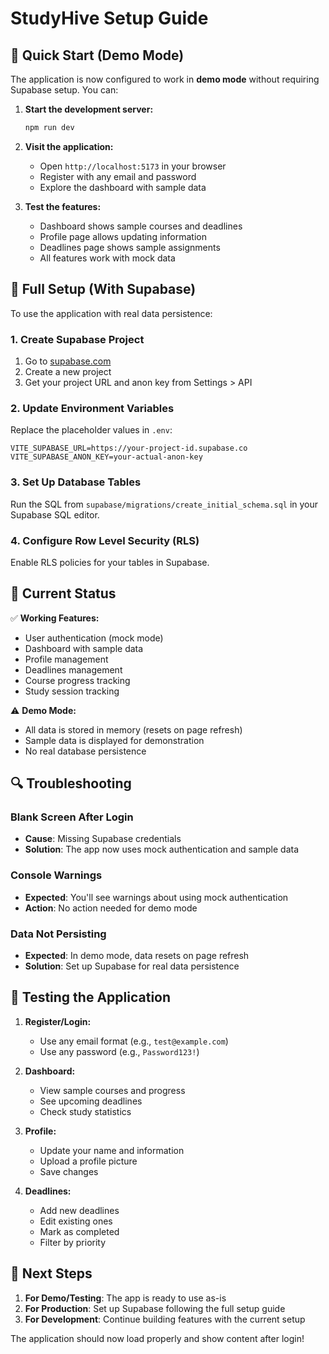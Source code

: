 # StudyHive Setup Guide

## 🚀 Quick Start (Demo Mode)

The application is now configured to work in **demo mode** without requiring Supabase setup. You can:

1. **Start the development server:**
   ```bash
   npm run dev
   ```

2. **Visit the application:**
   - Open `http://localhost:5173` in your browser
   - Register with any email and password
   - Explore the dashboard with sample data

3. **Test the features:**
   - Dashboard shows sample courses and deadlines
   - Profile page allows updating information
   - Deadlines page shows sample assignments
   - All features work with mock data

## 🔧 Full Setup (With Supabase)

To use the application with real data persistence:

### 1. Create Supabase Project
1. Go to [supabase.com](https://supabase.com)
2. Create a new project
3. Get your project URL and anon key from Settings > API

### 2. Update Environment Variables
Replace the placeholder values in `.env`:
```env
VITE_SUPABASE_URL=https://your-project-id.supabase.co
VITE_SUPABASE_ANON_KEY=your-actual-anon-key
```

### 3. Set Up Database Tables
Run the SQL from `supabase/migrations/create_initial_schema.sql` in your Supabase SQL editor.

### 4. Configure Row Level Security (RLS)
Enable RLS policies for your tables in Supabase.

## 🎯 Current Status

✅ **Working Features:**
- User authentication (mock mode)
- Dashboard with sample data
- Profile management
- Deadlines management
- Course progress tracking
- Study session tracking

⚠️ **Demo Mode:**
- All data is stored in memory (resets on page refresh)
- Sample data is displayed for demonstration
- No real database persistence

## 🔍 Troubleshooting

### Blank Screen After Login
- **Cause**: Missing Supabase credentials
- **Solution**: The app now uses mock authentication and sample data

### Console Warnings
- **Expected**: You'll see warnings about using mock authentication
- **Action**: No action needed for demo mode

### Data Not Persisting
- **Expected**: In demo mode, data resets on page refresh
- **Solution**: Set up Supabase for real data persistence

## 📱 Testing the Application

1. **Register/Login:**
   - Use any email format (e.g., `test@example.com`)
   - Use any password (e.g., `Password123!`)

2. **Dashboard:**
   - View sample courses and progress
   - See upcoming deadlines
   - Check study statistics

3. **Profile:**
   - Update your name and information
   - Upload a profile picture
   - Save changes

4. **Deadlines:**
   - Add new deadlines
   - Edit existing ones
   - Mark as completed
   - Filter by priority

## 🚀 Next Steps

1. **For Demo/Testing**: The app is ready to use as-is
2. **For Production**: Set up Supabase following the full setup guide
3. **For Development**: Continue building features with the current setup

The application should now load properly and show content after login! 